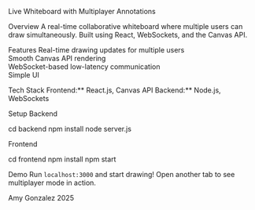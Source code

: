 Live Whiteboard with Multiplayer Annotations

Overview
A real-time collaborative whiteboard where multiple users can draw simultaneously. Built using React, WebSockets, and the Canvas API.

Features
Real-time drawing updates for multiple users  
Smooth Canvas API rendering  
WebSocket-based low-latency communication  
Simple UI 

Tech Stack
Frontend:** React.js, Canvas API
Backend:** Node.js, WebSockets

Setup
Backend

cd backend
npm install
node server.js

Frontend

cd frontend
npm install
npm start

Demo
Run `localhost:3000` and start drawing! Open another tab to see multiplayer mode in action.

Amy Gonzalez 2025
